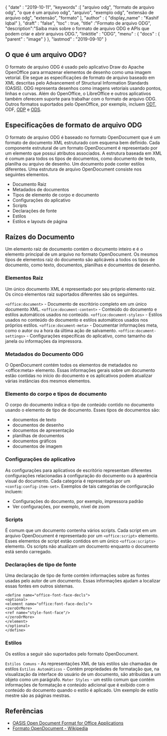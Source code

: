 {
  "date" : "2019-10-11",
  "keywords" :[ "arquivo odg", "formato de arquivo odg", "o que é um arquivo odg", "arquivo", "exemplo odg", "extensão de arquivo odg", "extensão", "formato" ],
  "author" : {
    "display_name" : "Kashif Iqbal"
},
  "draft" : "false",
  "toc" : true,
  "title" :"Formato de arquivo ODG",
  "description":"Saiba mais sobre o formato de arquivo ODG e APIs que podem criar e abrir arquivos ODG.",
  "linktitle" : "ODG",
  "menu" : {
    "docs" : {
      "parent" : "image"
}
},
  "lastmod" : "2019-09-10"
}

## O que é um arquivo ODG?

O formato de arquivo ODG é usado pelo aplicativo Draw do Apache OpenOffice para armazenar elementos de desenho como uma imagem vetorial. Ele segue as especificações de formato de arquivo baseado em XML descritas pelo Advancement of Structural Information Standards (OASIS). ODG representa desenhos como imagens vetoriais usando pontos, linhas e curvas. Além do OpenOffice, o LibreOffice e outros aplicativos também oferecem suporte para trabalhar com o formato de arquivo ODG. Outros formatos suportados pelo OpenOffice, por exemplo, incluem [ODT](/pt/word-processing/odt/), ODF, [ODP](/pt/presentation/odp/) e [ODS](/pt/spreadsheet/ods/).


## Especificações de formato de arquivo ODG

O formato de arquivo ODG é baseado no formato OpenDocument que é um formato de documento XML estruturado com esquema bem definido.
Cada componente estrutural de um formato OpenDocument é representado por um elemento que possui atributos associados. A estrutura baseada em XML é comum para todos os tipos de documentos, como documento de texto, planilha ou arquivo de desenho. Um documento pode conter estilos diferentes. Uma estrutura de arquivo OpenDocument consiste nos seguintes elementos.
* Documento Raiz
* Metadados de documentos
* Tipos de elemento de corpo e documento
* Configurações do aplicativo
* Scripts
* Declarações de fonte
* Estilos
* Estilos e layouts de página

## Raízes do Documento ##

Um elemento raiz de documento contém o documento inteiro e é o elemento principal de um arquivo no formato OpenDocument. Os mesmos tipos de elementos raiz do documento são aplicáveis a todos os tipos de documento, como texto, documentos, planilhas e documentos de desenho.

### Elementos Raiz ###
Um único documento XML é representado por seu próprio elemento raiz. Os cinco elementos raiz suportados diferentes são os seguintes.

`<office:document>` - Documento de escritório completo em um único documento XML.
`<office:document-content>` - Conteúdo do documento e estilos automáticos usados no conteúdo.
`<office:document-styles>` - Estilos usados no conteúdo do documento e estilos automáticos usados nos próprios estilos.
`<office:document-meta>` - Documentar informações meta, como o autor ou a hora da última ação de salvamento.
`<office:document-settings>` - Configurações específicas do aplicativo, como tamanho da janela ou informações da impressora.

### Metadados do Documento ODG ###
O OpenDocument contém todos os elementos de metadados no \<office:meta> elemento. Essas informações gerais sobre um documento estão contidas no início do documento e os aplicativos podem atualizar várias instâncias dos mesmos elementos.

### Elemento do corpo e tipos de documento ###
O corpo do documento indica o tipo de conteúdo contido no documento usando o elemento de tipo de documento. Esses tipos de documentos são:
* documentos de texto
* documentos de desenho
* documentos de apresentação
* planilhas de documentos
* documentos gráficos
* documentos de imagem

### Configurações do aplicativo ###
As configurações para aplicativos de escritório representam diferentes configurações relacionadas à configuração do documento ou à aparência visual do documento. Cada categoria é representada por um `<config:config-item-set>`. Exemplos de tais categorias de configuração incluem:
* Configurações do documento, por exemplo, impressora padrão
* Ver configurações, por exemplo, nível de zoom

### Scripts ###
É comum que um documento contenha vários scripts. Cada script em um arquivo OpenDocument é representado por um `<office:script>` elemento. Esses elementos de script estão contidos em um único `<office:scripts>` elemento. Os scripts não atualizam um documento enquanto o documento está sendo carregado.
### Declarações de tipo de fonte ###

Uma declaração de tipo de fonte contém informações sobre as fontes usadas pelo autor de um documento. Essas informações ajudam a localizar essas fontes em outros sistemas.
```
<define name="office-font-face-decls">
<optional>
<element name="office:font-face-decls">
<zeroOrMore>
<ref name="style-font-face"/>
</zeroOrMore>
</element>
</optional>
</define>
```
### Estilos ###
Os estilos a seguir são suportados pelo formato OpenDocument.

`Estilos Comuns` - As representações XML de tais estilos são chamadas de estilos
`Estilos Automáticos` - Contém propriedades de formatação que, na visualização da interface do usuário de um documento, são atribuídas a um objeto como um parágrafo.
`Mater Styles` - um estilo comum que contém informações de formatação e conteúdo adicional que é exibido com o conteúdo do documento quando o estilo é aplicado. Um exemplo de estilo mestre são as páginas mestras.

## Referências ##
* [OASIS Open Document Format for Office Applications](https://www.oasis-open.org/committees/tc_home.php?wg_abbrev=office)
* [Formato OpenDocument - Wikipedia](https://en.wikipedia.org/wiki/OpenDocument)

